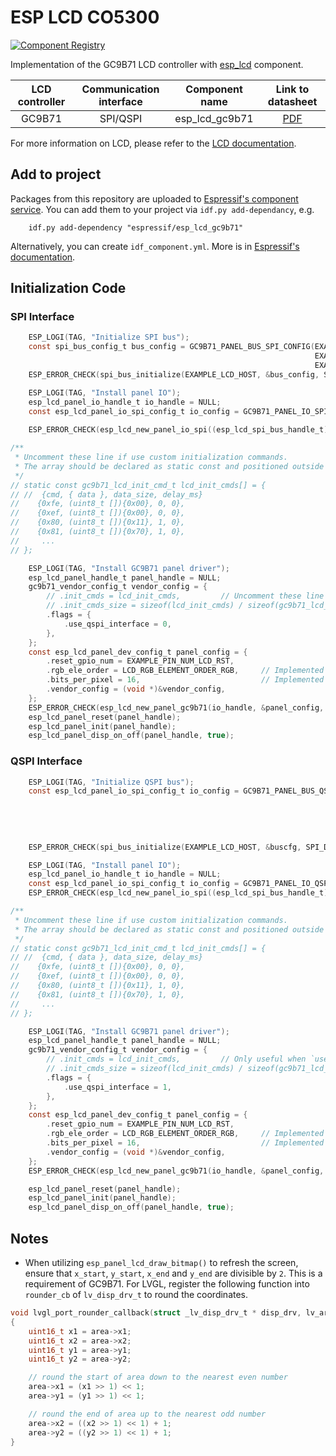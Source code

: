 # ESP LCD CO5300

[![Component Registry](https://components.espressif.com/components/espressif/esp_lcd_co5300/badge.svg)](https://components.espressif.com/components/espressif/esp_lcd_c05300)

Implementation of the GC9B71 LCD controller with [esp_lcd](https://docs.espressif.com/projects/esp-idf/en/latest/esp32s3/api-reference/peripherals/lcd.html) component.

| LCD controller | Communication interface | Component name |                               Link to datasheet                               |
| :------------: | :---------------------: | :------------: | :---------------------------------------------------------------------------: |
|     GC9B71     |        SPI/QSPI         | esp_lcd_gc9b71 | [PDF](https://dl.espressif.com/AE/esp-iot-solution/GC9B71_DataSheet_V1.0.pdf) |

For more information on LCD, please refer to the [LCD documentation](https://docs.espressif.com/projects/esp-iot-solution/en/latest/display/lcd/index.html).

## Add to project

Packages from this repository are uploaded to [Espressif's component service](https://components.espressif.com/).
You can add them to your project via `idf.py add-dependancy`, e.g.
```
    idf.py add-dependency "espressif/esp_lcd_gc9b71"
```

Alternatively, you can create `idf_component.yml`. More is in [Espressif's documentation](https://docs.espressif.com/projects/esp-idf/en/latest/esp32/api-guides/tools/idf-component-manager.html).

## Initialization Code

### SPI Interface

```c
    ESP_LOGI(TAG, "Initialize SPI bus");
    const spi_bus_config_t bus_config = GC9B71_PANEL_BUS_SPI_CONFIG(EXAMPLE_PIN_NUM_LCD_PCLK,
                                                                    EXAMPLE_PIN_NUM_LCD_DATA0,
                                                                    EXAMPLE_LCD_H_RES * 80 * sizeof(uint16_t));
    ESP_ERROR_CHECK(spi_bus_initialize(EXAMPLE_LCD_HOST, &bus_config, SPI_DMA_CH_AUTO));

    ESP_LOGI(TAG, "Install panel IO");
    esp_lcd_panel_io_handle_t io_handle = NULL;
    const esp_lcd_panel_io_spi_config_t io_config = GC9B71_PANEL_IO_SPI_CONFIG(EXAMPLE_PIN_NUM_LCD_CS, EXAMPLE_PIN_NUM_LCD_DC,
                                                                               callback, &callback_data);
    ESP_ERROR_CHECK(esp_lcd_new_panel_io_spi((esp_lcd_spi_bus_handle_t)EXAMPLE_LCD_HOST, &io_config, &io_handle));

/**
 * Uncomment these line if use custom initialization commands.
 * The array should be declared as static const and positioned outside the function.
 */
// static const gc9b71_lcd_init_cmd_t lcd_init_cmds[] = {
// //  {cmd, { data }, data_size, delay_ms}
//    {0xfe, (uint8_t []){0x00}, 0, 0},
//    {0xef, (uint8_t []){0x00}, 0, 0},
//    {0x80, (uint8_t []){0x11}, 1, 0},
//    {0x81, (uint8_t []){0x70}, 1, 0},
//     ...
// };

    ESP_LOGI(TAG, "Install GC9B71 panel driver");
    esp_lcd_panel_handle_t panel_handle = NULL;
    gc9b71_vendor_config_t vendor_config = {
        // .init_cmds = lcd_init_cmds,         // Uncomment these line if use custom initialization commands
        // .init_cmds_size = sizeof(lcd_init_cmds) / sizeof(gc9b71_lcd_init_cmd_t),
        .flags = {
            .use_qspi_interface = 0,
        },
    };
    const esp_lcd_panel_dev_config_t panel_config = {
        .reset_gpio_num = EXAMPLE_PIN_NUM_LCD_RST,
        .rgb_ele_order = LCD_RGB_ELEMENT_ORDER_RGB,     // Implemented by LCD command `36h`
        .bits_per_pixel = 16,                           // Implemented by LCD command `3Ah` (16/18/24)
        .vendor_config = (void *)&vendor_config,
    };
    ESP_ERROR_CHECK(esp_lcd_new_panel_gc9b71(io_handle, &panel_config, &panel_handle));
    esp_lcd_panel_reset(panel_handle);
    esp_lcd_panel_init(panel_handle);
    esp_lcd_panel_disp_on_off(panel_handle, true);
```

### QSPI Interface

```c
    ESP_LOGI(TAG, "Initialize QSPI bus");
    const esp_lcd_panel_io_spi_config_t io_config = GC9B71_PANEL_BUS_QSPI_CONFIG(EXAMPLE_PIN_NUM_LCD_PCLK,
                                                                                 EXAMPLE_PIN_NUM_LCD_DATA0,
                                                                                 EXAMPLE_PIN_NUM_LCD_DATA1,
                                                                                 EXAMPLE_PIN_NUM_LCD_DATA2,
                                                                                 EXAMPLE_PIN_NUM_LCD_DATA3,
                                                                                 EXAMPLE_LCD_H_RES * 80 * sizeof(uint16_t));
    ESP_ERROR_CHECK(spi_bus_initialize(EXAMPLE_LCD_HOST, &buscfg, SPI_DMA_CH_AUTO));

    ESP_LOGI(TAG, "Install panel IO");
    esp_lcd_panel_io_handle_t io_handle = NULL;
    const esp_lcd_panel_io_spi_config_t io_config = GC9B71_PANEL_IO_QSPI_CONFIG(EXAMPLE_PIN_NUM_LCD_CS, callback, &callback_data);
    ESP_ERROR_CHECK(esp_lcd_new_panel_io_spi((esp_lcd_spi_bus_handle_t)EXAMPLE_LCD_HOST, &io_config, &io_handle));

/**
 * Uncomment these line if use custom initialization commands.
 * The array should be declared as static const and positioned outside the function.
 */
// static const gc9b71_lcd_init_cmd_t lcd_init_cmds[] = {
// //  {cmd, { data }, data_size, delay_ms}
//    {0xfe, (uint8_t []){0x00}, 0, 0},
//    {0xef, (uint8_t []){0x00}, 0, 0},
//    {0x80, (uint8_t []){0x11}, 1, 0},
//    {0x81, (uint8_t []){0x70}, 1, 0},
//     ...
// };

    ESP_LOGI(TAG, "Install GC9B71 panel driver");
    esp_lcd_panel_handle_t panel_handle = NULL;
    gc9b71_vendor_config_t vendor_config = {
        // .init_cmds = lcd_init_cmds,         // Only useful when `use_external_init_cmds` is set to 1
        // .init_cmds_size = sizeof(lcd_init_cmds) / sizeof(gc9b71_lcd_init_cmd_t),
        .flags = {
            .use_qspi_interface = 1,
        },
    };
    const esp_lcd_panel_dev_config_t panel_config = {
        .reset_gpio_num = EXAMPLE_PIN_NUM_LCD_RST,
        .rgb_ele_order = LCD_RGB_ELEMENT_ORDER_RGB,     // Implemented by LCD command `36h`
        .bits_per_pixel = 16,                           // Implemented by LCD command `3Ah` (16/18/24)
        .vendor_config = (void *)&vendor_config,
    };
    ESP_ERROR_CHECK(esp_lcd_new_panel_gc9b71(io_handle, &panel_config, &panel_handle));

    esp_lcd_panel_reset(panel_handle);
    esp_lcd_panel_init(panel_handle);
    esp_lcd_panel_disp_on_off(panel_handle, true);
```

## Notes

* When utilizing `esp_panel_lcd_draw_bitmap()` to refresh the screen, ensure that `x_start`, `y_start`, `x_end` and `y_end` are divisible by `2`. This is a requirement of GC9B71. For LVGL, register the following function into `rounder_cb` of `lv_disp_drv_t` to round the coordinates.

```c
void lvgl_port_rounder_callback(struct _lv_disp_drv_t * disp_drv, lv_area_t * area)
{
    uint16_t x1 = area->x1;
    uint16_t x2 = area->x2;
    uint16_t y1 = area->y1;
    uint16_t y2 = area->y2;

    // round the start of area down to the nearest even number
    area->x1 = (x1 >> 1) << 1;
    area->y1 = (y1 >> 1) << 1;

    // round the end of area up to the nearest odd number
    area->x2 = ((x2 >> 1) << 1) + 1;
    area->y2 = ((y2 >> 1) << 1) + 1;
}
```